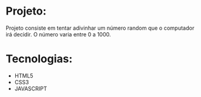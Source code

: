 # Projeto:
Projeto consiste em tentar adivinhar um número random que o computador irá decidir. O número varia entre 0 a 1000.

# Tecnologias:
- HTML5
- CSS3
- JAVASCRIPT

